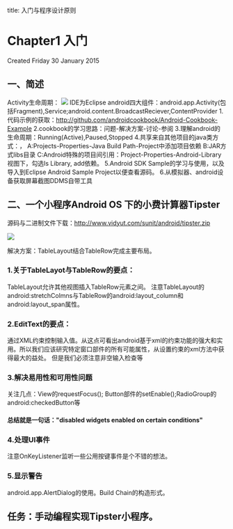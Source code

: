 title: 入门与程序设计原则 

#  Chapter1 入门 
Created Friday 30 January 2015
##  一、简述 
Activity生命周期：
![](/data/dokuwiki/booknote/androidcookbook/pasted/20150521-045421.png)
IDE为Eclipse
android四大组件：android.app.Activity(包括Fragment),Service;android.content.BroadcastReciever,ContentProvider
1.代码示例的获取：http://github.com/androidcookbook/Android-Cookbook-Example
2.cookbook的学习思路：问题-解决方案-讨论-参阅
3.理解android的生命周期：Running(Active),Paused,Stopped
4.共享来自其他项目的java类方式：，
	A:Projects-Properties-Java Build Path-Project中添加项目依赖
	B:JAR方式libs目录
	C:Android特殊的项目间引用：Project-Properties-Android-Library视图下，勾选Is Library, add依赖。
5.Android SDK Sample的学习与使用，以及导入到Eclipse Android Sample Project以便查看源码。
6.从模拟器、android设备获取屏幕截图DDMS自带工具

##  二、一个小程序Android OS 下的小费计算器Tipster 

源码与二进制文件下载：http://www.vidyut.com/sunit/android/tipster.zip

![](/data/dokuwiki/booknote/androidcookbook/pasted/20150521-045437.png)

解决方案：TableLayout结合TableRow完成主要布局。

###  1.关于TableLayot与TableRow的要点： 
TableLayout允许其他视图插入TableRow元素之间。
注意TableLayout的android:stretchColmns与TableRow的android:layout_column和android:layout_span属性。

###  2.EditText的要点： 
通过XML约束控制输入值。从这点可看出android基于xml的约束功能的强大和实用。所以我们应该研究特定窗口部件的所有可能属性，从设置约束的xml方法中获得最大的益处。
但是我们必须注意非空输入检查等

###  3.解决易用性和可用性问题 
关注几点：View的requestFocus(); Button部件的setEnable();RadioGroup的android:checkedButton等

####  总结就是一句话："disabled widgets enabled on certain conditions" 

###  4.处理UI事件 
注意OnKeyListener监听一些公用按键事件是个不错的想法。

###  5.显示警告 
android.app.AlertDialog的使用。Build Chain的构造形式。

##  任务：手动编程实现Tipster小程序。 

